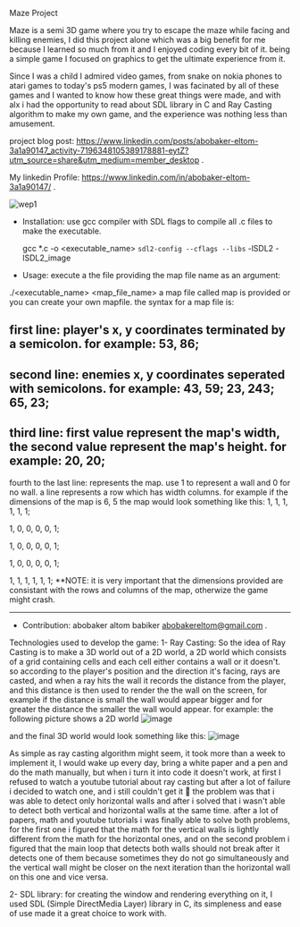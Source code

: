 Maze Project

Maze is a semi 3D game where you try to escape the maze
while facing and killing enemies, I did this project alone
which was a big benefit for me because I learned so much
from it and I enjoyed coding every bit of it. being a simple
game I focused on graphics to get the ultimate experience 
from it.

Since I was a child I admired video games, from snake on nokia phones to atari games to today's ps5 modern games, I was facinated by all of these games and I wanted to know how these great things were made, and with alx i had the opportunity to read about SDL library in C and Ray Casting algorithm to make my own game, and the experience was nothing less than amusement.

project blog post: https://www.linkedin.com/posts/abobaker-eltom-3a1a90147_activity-7196348105389178881-eytZ?utm_source=share&utm_medium=member_desktop .

My linkedin Profile:  https://www.linkedin.com/in/abobaker-eltom-3a1a90147/ .


![wep1](https://github.com/bakka22/maze/assets/135711566/257628d2-c656-4924-b186-e295370b2e04)



* Installation:
	use gcc compiler with SDL flags to compile all .c files to make the executable.

	gcc *.c -o <executable_name> `sdl2-config --cflags --libs` -lSDL2 -lSDL2_image 

* Usage:
	execute a the file providing the map file name as an argument:

./<executable_name> <map_file_name>
a map file called map is provided or you can create your own mapfile.
the syntax for a map file is:

first line:
player's x, y coordinates terminated by a semicolon.
for example:
53, 86;
-------
second line:
enemies x, y coordinates seperated with semicolons.
for example:
43, 59; 23, 243; 65, 23;
-------
third line:
first value represent the map's width, the second value represent the map's height.
for example:
20, 20;
-------
fourth to the last line:
represents the map.
use 1 to represent a wall and 0 for no wall.
a line represents a row which has width columns.
for example if the dimensions of the map is 6, 5 the map would look something like this:
1, 1, 1, 1, 1, 1;

1, 0, 0, 0, 0, 1;

1, 0, 0, 0, 0, 1;

1, 0, 0, 0, 0, 1;

1, 1, 1, 1, 1, 1;
**NOTE: it is very important that the dimensions provided are consistant
with the rows and columns of the map, otherwize the game might crash.

-------------------------------------------------

* Contribution:
abobaker altom babiker <abobakereltom@gmail.com> .

Technologies used to develop the game:
1- Ray Casting:
So the idea of Ray Casting is to make a 3D world out of a 2D world, a 2D world which consists of a grid containing cells and each cell either contains a wall or it doesn't.
so according to the player's position and the direction it's facing, rays are casted, and when a ray hits the wall it records the distance from the player, and this distance is then used to render the the wall on the screen, for example if the distance is small the wall would appear bigger and for greater the distance the smaller the wall would appear.
for example: the following picture shows a 2D world
![image](https://github.com/bakka22/maze/assets/135711566/8a78f113-7be9-49c6-9e51-76a6580ad878)

and the final 3D world would look something like this:
![image](https://github.com/bakka22/maze/assets/135711566/26a7d025-3231-4f6d-b979-998880eaa3e0)

As simple as ray casting algorithm might seem, it took more than a week to implement it, I would wake up every day, bring a white paper and a pen and do the math manually, but when i turn it into code it doesn't work, at first I refused to watch a youtube tutorial about ray casting but after a lot of failure i decided to watch one, and i still couldn't get it 🤣
the problem was that i was able to detect only horizontal walls and after i solved that i wasn't able to detect both vertical and horizontal walls at the same time.
after a lot of papers, math and youtube tutorials i was finally able to solve both problems, for the first one i figured that the math for the vertical walls is lightly different from the math for the horizontal ones, and on the second problem i figured that the main loop that detects both walls should not break after it detects one of them because sometimes they do not go simultaneously and the vertical wall might be closer on the next iteration than the horizontal wall on this one and vice versa.

2- SDL library:
for creating the window and rendering everything on it, I used SDL (Simple DirectMedia Layer) library in C, its simpleness and ease of use made it a great choice to work with.


